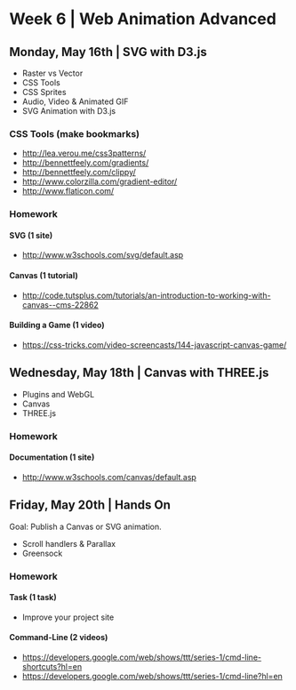 

# Week 6 | Web Animation Advanced


## Monday, May 16th | SVG with D3.js

- Raster vs Vector
- CSS Tools
- CSS Sprites
- Audio, Video & Animated GIF
- SVG Animation with D3.js

### CSS Tools (make bookmarks)

- http://lea.verou.me/css3patterns/
- http://bennettfeely.com/gradients/ 
- http://bennettfeely.com/clippy/
- http://www.colorzilla.com/gradient-editor/
- http://www.flaticon.com/

### Homework

#### SVG (1 site)
- http://www.w3schools.com/svg/default.asp

#### Canvas (1 tutorial)
- http://code.tutsplus.com/tutorials/an-introduction-to-working-with-canvas--cms-22862

#### Building a Game (1 video)
- https://css-tricks.com/video-screencasts/144-javascript-canvas-game/



## Wednesday, May 18th | Canvas with THREE.js

- Plugins and WebGL
- Canvas
- THREE.js

### Homework

#### Documentation (1 site)
- http://www.w3schools.com/canvas/default.asp



## Friday, May 20th | Hands On

Goal: Publish a Canvas or SVG animation.

- Scroll handlers & Parallax
- Greensock

### Homework


#### Task (1 task)

- Improve your project site

#### Command-Line (2 videos)
- https://developers.google.com/web/shows/ttt/series-1/cmd-line-shortcuts?hl=en
- https://developers.google.com/web/shows/ttt/series-1/cmd-line?hl=en



